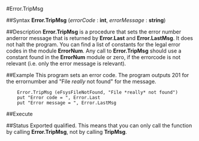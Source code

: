 
#Error.TripMsg

##Syntax
**Error.TripMsg** (*errorCode* : **int**, *errorMessage* : **string**)



##Description
**Error.TripMsg** is a procedure that sets the error number anderror message that is returned by **Error.Last** and **Error.LastMsg**. It does not halt the program.
You can find a list of constants for the legal error codes in the module **ErrorNum**. Any call to **Error.TripMsg** should use a constant found in the **ErrorNum** module or zero, if the errorcode is not relevant (i.e. only the error message is relevant).



##Example
This program sets an error code. The program outputs 201 for the errornumber and "File *really* not found" for the message.


        Error.TripMsg (eFsysFileNotFound, "File *really* not found")
        put "Error code = ", Error.Last
        put "Error message = ", Error.LastMsg
##Execute




##Status
Exported qualified.
This means that you can only call the function by calling **Error.TripMsg**, not by calling **TripMsg**.


